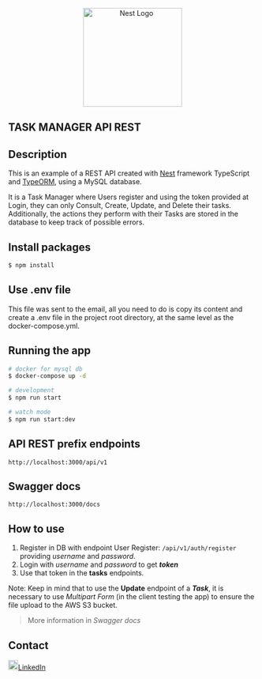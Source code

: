 <p align="center">
  <a href="http://nestjs.com/" target="blank"><img src="https://nestjs.com/img/logo-small.svg" width="200" alt="Nest Logo" /></a>
</p>

[circleci-image]: https://img.shields.io/circleci/build/github/nestjs/nest/master?token=abc123def456
[circleci-url]: https://circleci.com/gh/nestjs/nest

## TASK MANAGER API REST

  <!--[![Backers on Open Collective](https://opencollective.com/nest/backers/badge.svg)](https://opencollective.com/nest#backer)
  [![Sponsors on Open Collective](https://opencollective.com/nest/sponsors/badge.svg)](https://opencollective.com/nest#sponsor)-->

## Description

This is an example of a REST API created with  [Nest](https://github.com/nestjs/nest) framework TypeScript and [TypeORM]([Nest](https://github.com/nestjs/nest)), using a MySQL database.

It is a Task Manager where Users register and using the token provided at Login, they can only Consult, Create, Update, and Delete their tasks. Additionally, the actions they perform with their Tasks are stored in the database to keep track of possible errors.
## Install packages

```bash
$ npm install
```
## Use .env file
This file was sent to the email, all you need to do is copy its content and create a .env file in the project root directory, at the same level as the docker-compose.yml.

## Running the app

```bash
# docker for mysql db
$ docker-compose up -d

# development
$ npm run start

# watch mode
$ npm run start:dev

```
## API REST prefix endpoints
`http://localhost:3000/api/v1`

## Swagger docs
 `http://localhost:3000/docs`

## How to use

1.  Register in DB with endpoint User Register: `/api/v1/auth/register` providing *username* and *password*.
2. Login with *username* and *password* to get ***token***
3. Use that token in the **tasks** endpoints.

Note: Keep in mind that to use the **Update** endpoint of a ***Task***, it is necessary to use *Multipart Form* (in the client testing the app) to ensure the file upload to the AWS S3 bucket.

> More information in *Swagger docs*

## Contact
<a href="https://www.linkedin.com/in/ariel-alvarez-gasca-4338812aa/" target="_blank"><img  src="https://upload.wikimedia.org/wikipedia/commons/thumb/8/81/LinkedIn_icon.svg/2048px-LinkedIn_icon.svg.png?style=social&label=LinkedIn" width="20" height="20">LinkedIn</a>
